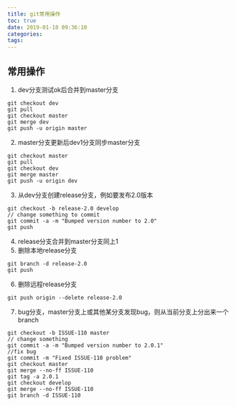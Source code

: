 ```yaml
---
title: git常用操作
toc: true
date: 2019-01-18 09:36:10
categories:
tags:
---
```


## 常用操作

1. dev分支测试ok后合并到master分支
```
git checkout dev
git pull
git checkout master
git merge dev
git push -u origin master
```
2. master分支更新后dev1分支同步master分支
```
git checkout master 
git pull 
git checkout dev
git merge master 
git push -u origin dev
```
3. 从dev分支创建release分支，例如要发布2.0版本
```
git checkout -b release-2.0 develop
// change something to commit
git commit -a -m "Bumped version number to 2.0"
git push
```
4. release分支合并到master分支同上1
5. 删除本地release分支
```
git branch -d release-2.0
git push
```
6. 删除远程release分支
```
git push origin --delete release-2.0
```
7. bug分支，master分支上或其他某分支发现bug，则从当前分支上分出来一个branch
```
git checkout -b ISSUE-110 master
// change something
git commit -a -m "Bumped version number to 2.0.1"
//fix bug
git commit -m "Fixed ISSUE-110 problem"
git checkout master
git merge --no-ff ISSUE-110
git tag -a 2.0.1
git checkout develop
git merge --no-ff ISSUE-110
git branch -d ISSUE-110
```

